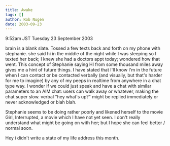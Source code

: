```yaml
---
title: Awake
tags: []
author: Rob Nugen
date: 2003-09-23
---
```


<p class=date>9:52am JST Tuesday 23 September 2003</p>

<p>brain is a blank slate.    Tossed a few texts back and forth on my
phone with stephanie.  she said hi in the middle of the night while I
was sleeping so I texted her back; I knew she had a doctors appt
today; wondered how that went.  This concept of Stephanie saying HI
from some thousand miles away gives me a hint of future things.  I
have stated that I'll know I'm in the future when I can contact or be
contacted verbally (and visually, but that's harder for me to imagine)
by any of my peeps in realtime from anywhere in a chat type way.  I
wonder if we could just speak and have a chat with similar parameters
to an AIM chat: users can walk away or whatever, making the chat super
slow.   verbal "hey what's up?" might be replied immediately or never
acknowledged or blah blah.</p>

<p>Stephanie seems to be doing rather poorly and likened herself to
the movie Girl, Interrupted, a movie which I have not yet seen.  I
don't really understand what might be going on with her; but I hope
she can feel better / normal soon.</p>

<p>Hey i didn't write a state of my life address this month.</p>

